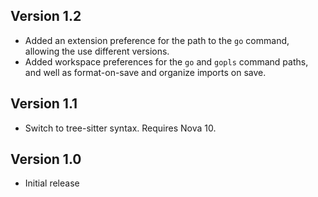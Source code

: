 ## Version 1.2

* Added an extension preference for the path to the `go` command, allowing the use different versions.
* Added workspace preferences for the `go` and `gopls` command paths, and well as format-on-save and organize imports on save.

## Version 1.1

* Switch to tree-sitter syntax. Requires Nova 10.

## Version 1.0

* Initial release
